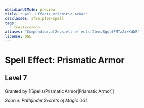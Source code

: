 ```yaml
---
obsidianUIMode: preview
title: "Spell Effect: Prismatic Armor"
cssclasses: pf2e,pf2e-spell
tags:
  - trait/common
aliases: "Compendium.pf2e.spell-effects.Item.8gqb5FMTaArsKdWB"
license: OGL
---
```

# Spell Effect: Prismatic Armor
## Level 7
### 






Granted by [[Spells/Prismatic Armor|Prismatic Armor]]

*Source: Pathfinder Secrets of Magic*
*OGL*